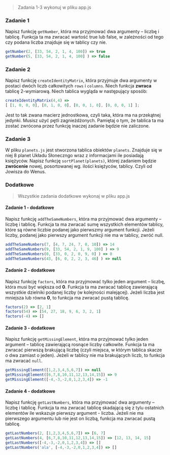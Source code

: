 > Zadania 1-3 wykonuj w pliku app.js

### Zadanie 1
Napisz funkcję ```getNumber```, która ma przyjmować dwa argumenty &ndash; liczbę i tablicę. Funkcja ta ma zwracać wartość true lub false, w zależności od tego czy podana liczba znajduje się w tablicy czy nie.

```JavaScript
getNumber(2, [33, 54, 2, 1, 4, 100]) => true
getNumber(5, [33, 54, 2, 1, 4, 100] ) => false
```

### Zadanie 2
Napisz funkcję ```createIdentityMatrix```, która przyjmuje dwa argumenty w postaci dwóch liczb całkowitych ```rows``` i ```columns```. Niech funkcja **zwraca** tablicę 2-wymiarową. Niech tablica wygląda w następujący sposób:

```JavaScript
createIdentityMatrix(4,4) =>
[ [1, 0, 0, 0], [0, 1, 0, 0], [0, 0, 1, 0], [0, 0, 0, 1] ];
 ```
Jest to tak zwana macierz jednostkowa, czyli taka, która ma na przekątnej jedynki. Musisz użyć pętli zagnieżdżonych. Pamiętaj o tym, że tablica ta ma zostać zwrócona przez funkcję inaczej zadanie będzie nie zaliczone.

### Zadanie 3
W pliku ```planets.js``` jest stworzona tablica obiektów ```planets```. Znajduje się w niej 8 planet Układu Słoneczngo wraz z informacjami ile posiadają księżyców. Napisz funkcję ```sortPlanet(planets)```, której zadaniem będzie **zwrócenie** nowej, posortowanej wg. ilości księżyców, tablicy. Czyli od Jowisza do Wenus. 

### Dodatkowe
> Wszystkie zadania dodatkowe wykonaj w pliku app.js


#### Zadanie 1 - dodatkowe

Napisz funkcję ```addTheSameNumbers```, która ma przyjmować dwa argumenty &ndash; liczbę i tablicę. Funkcja ta ma zwracać sumę
wszystkich elementów tablicy, które są równe liczbie podanej jako pierwszmy argument funkcji. Jeżeli liczby, podanej jako pierwszy argument funkcji nie ma w tablicy, zwróć null.

```JavaScript
addTheSameNumbers(7, [4, 7, 24, 7, 0, 10]) => 14
addTheSameNumbers(9, [33, 54, 2, 1, 9, 100] ) => 9
addTheSameNumbers(0, [33, 0, 2, 0, 9, 0] ) => 0
addTheSameNumbers(43, [6, 0, 2, 2, 3, 46] ) => null
```

#### Zadanie 2 - dodatkowe
Napisz funkcję ```factors```, która ma przyjmować tylko jeden argument &ndash; liczbę, która musi być większa od **0**. Funkcja ta ma zwracać tablicę zawierającą wszystkie dzielniki podanej liczby (w kolejności malejącej). Jeżeli liczba jest mniejsza lub równa **0**, to funkcja ma zwracać pustą tablicę.

```JavaScript
factors(2) => [2, 1]
factors(54) => [54, 27, 18, 9, 6, 3, 2, 1]
factors(-4) => []
```

#### Zadanie 3 - dodatkowe
Napisz funkcję ```getMissingElement```, która ma przyjmować tylko jeden argument &ndash; tablicę zawierającą rosnące liczby całkowite. Funkcja ta ma zwracać pierwszą brakującą liczbę (czyli miejsca, w którym tablica skacze o dwa zamiast o jeden). Jeżeli w tablicy nie ma brakujących liczb, to funkcja ma zwracać ```null```.

```JavaScript
getMissingElement([1,2,3,4,5,6,7]) => null
getMissingElement([6,7,8,10,11,12,13,14,15]) => 9
getMissingElement([-4,-3,-2,0,1,2,3,4]) => -1
```

#### Zadanie 4 - dodatkowe
Napisz funkcję ```getLastNumbers```, która ma przyjmować dwa argumenty &ndash; liczbę i tablicę. Funkcja ta ma zwracać tablicę skadającą się z tylu ostatnich elementów ile wskazuje pierwszy argument - liczba. Jeżeli nie ma pierwszego argumentu lub nie jest on liczbą, funkcja ma zwracać pustą tablicę.

```JavaScript
getLastNumbers(2, [1,2,3,4,5,6,7]) => [6, 7]
getLastNumbers(4, [6,7,8,10,11,12,13,14,15]) => [12, 13, 14, 15]
getLastNumbers([-4,-3,-2,0,1,2,3,4]) => []
getLastNumbers('ala', [-4,-3,-2,0,1,2,3,4]) => []
```
